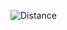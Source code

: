 
![Distance](https://user-images.githubusercontent.com/98812442/157023376-f8035706-d2fe-40d4-82f5-6b264f1cf7b2.png)

